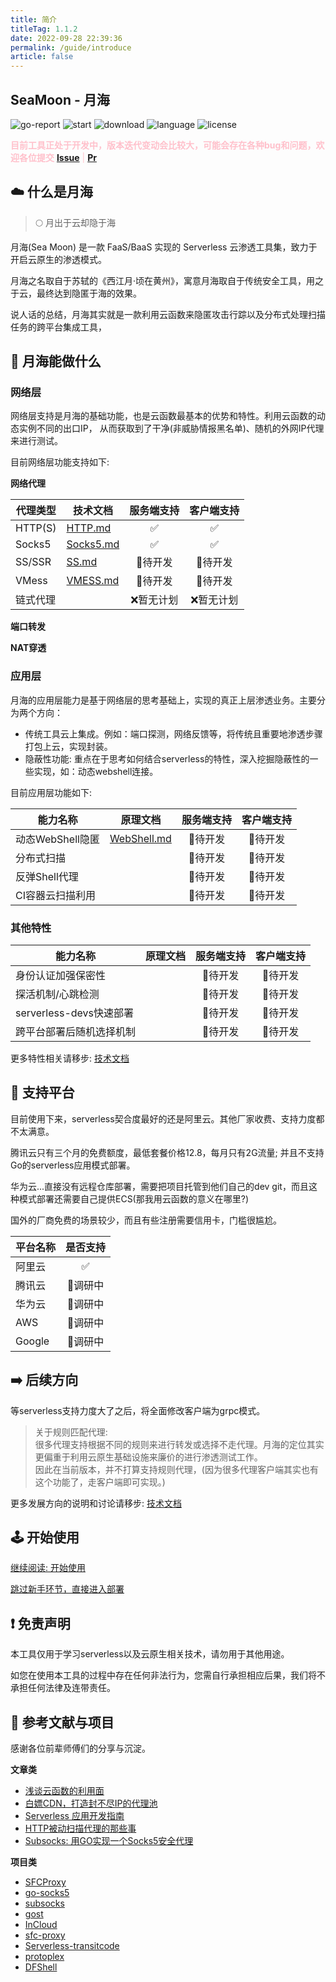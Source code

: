 ```yaml
---
title: 简介 
titleTag: 1.1.2 
date: 2022-09-28 22:39:36 
permalink: /guide/introduce 
article: false
---
```


## SeaMoon - 月海

![go-report](https://goreportcard.com/badge/github.com/DVKunion/SeaMoon)
![start](https://img.shields.io/github/stars/DVKunion/SeaMoon.svg)
![download](https://img.shields.io/github/downloads/dvkunion/seamoon/total?color=orange)
![language](https://img.shields.io/github/languages/top/DVKunion/SeaMoon.svg?&color=blueviolet)
![license](https://img.shields.io/badge/LICENSE-MIT-777777.svg)

<p style="color:pink"><b>
目前工具正处于开发中，版本迭代变动会比较大，可能会存在各种bug和问题，欢迎各位提交</b> <a href="https://github.com/DVKunion/SeaMoon/issues" ><b>Issue</b></a> |  <a href="https://github.com/DVKunion/SeaMoon/pulls"><b>Pr</b></a>
</p>

## ☁️ 什么是月海

> 🌕 月出于云却隐于海

月海(Sea Moon) 是一款 FaaS/BaaS 实现的 Serverless 云渗透工具集，致力于开启云原生的渗透模式。

月海之名取自于苏轼的《西江月·顷在黄州》，寓意月海取自于传统安全工具，用之于云，最终达到隐匿于海的效果。

说人话的总结，月海其实就是一款利用云函数来隐匿攻击行踪以及分布式处理扫描任务的跨平台集成工具，

## 🌟 月海能做什么

### 网络层

网络层支持是月海的基础功能，也是云函数最基本的优势和特性。利用云函数的动态实例不同的出口IP， 从而获取到了干净(非威胁情报黑名单)、随机的外网IP代理来进行测试。

目前网络层功能支持如下:

**网络代理**

| 代理类型    | 技术文档                                                      | 服务端支持 | 客户端支持 |
|---------|-----------------------------------------------------------|:-----:|:-----:|
| HTTP(S) | [HTTP.md](https://seamoon.dvkunion.cn/tech/net/http/)     |   ✅   |   ✅   |
| Socks5  | [Socks5.md](https://seamoon.dvkunion.cn/tech/net/socks5/) |   ✅   |   ✅   |
| SS/SSR  | [SS.md]()                                                 | 🐷待开发 | 🐷待开发 |
| VMess   | [VMESS.md]()                                              | 🐷待开发 | 🐷待开发 |
| 链式代理    |                                                           | ❌暂无计划 | ❌暂无计划 |

**端口转发**

**NAT穿透**

### 应用层

月海的应用层能力是基于网络层的思考基础上，实现的真正上层渗透业务。主要分为两个方向：

+ 传统工具云上集成。例如：端口探测，网络反馈等，将传统且重要地渗透步骤打包上云，实现封装。
+ 隐蔽性功能: 重点在于思考如何结合serverless的特性，深入挖掘隐蔽性的一些实现，如：动态webshell连接。

目前应用层功能如下:

| 能力名称         | 原理文档                                                          | 服务端支持 | 客户端支持 |
|--------------|---------------------------------------------------------------|:-----:|:-----:|
| 动态WebShell隐匿 | [WebShell.md](https://seamoon.dvkunion.cn/tech/app/webshell/) | 🐷待开发 | 🐷待开发 |
| 分布式扫描        |                                                               | 🐷待开发 | 🐷待开发 |
| 反弹Shell代理    |                                                               | 🐷待开发 | 🐷待开发 |
| CI容器云扫描利用    |                                                               | 🐷待开发 | 🐷待开发 |

### 其他特性

| 能力名称                | 原理文档 | 服务端支持 | 客户端支持 |
|---------------------|------|:-----:|:-----:|
| 身份认证加强保密性           |      | 🐷待开发 | 🐷待开发 |
| 探活机制/心跳检测           |      | 🐷待开发 | 🐷待开发 |
| serverless-devs快速部署 |      | 🐷待开发 | 🐷待开发 |
| 跨平台部署后随机选择机制        |      | 🐷待开发 | 🐷待开发 |

更多特性相关请移步: [技术文档](https://seamoon.dvkunion.cn/tech/feature/)

## 🧭 支持平台

目前使用下来，serverless契合度最好的还是阿里云。其他厂家收费、支持力度都不太满意。

腾讯云只有三个月的免费额度，最低套餐价格12.8，每月只有2G流量; 并且不支持Go的serverless应用模式部署。

华为云...直接没有远程仓库部署，需要把项目托管到他们自己的dev git，而且这种模式部署还需要自己提供ECS(那我用云函数的意义在哪里?)

国外的厂商免费的场景较少，而且有些注册需要信用卡，门槛很尴尬。

| 平台名称   | 是否支持  |
|--------|:-----:|
| 阿里云    |   ✅   |
| 腾讯云    | 🐷调研中 |
| 华为云    | 🐷调研中 |
| AWS    | 🐷调研中 |
| Google | 🐷调研中 |

## ➡️ 后续方向

等serverless支持力度大了之后，将全面修改客户端为grpc模式。

> 关于规则匹配代理:   
> 很多代理支持根据不同的规则来进行转发或选择不走代理。月海的定位其实更偏重于利用云原生基础设施来廉价的进行渗透测试工作。  
> 因此在当前版本，并不打算支持规则代理，(因为很多代理客户端其实也有这个功能了，走客户端即可实现。)

更多发展方向的说明和讨论请移步: [技术文档](https://seamoon.dvkunion.cn/tech/)

## 🕹 ️开始使用

[继续阅读: 开始使用](https://seamoon.dvkunion.cn/guide/start)

[跳过新手环节，直接进入部署](https://seamoon.dvkunion.cn/guide/deploy)

## ❗ 免责声明

本工具仅用于学习serverless以及云原生相关技术，请勿用于其他用途。

如您在使用本工具的过程中存在任何非法行为，您需自行承担相应后果，我们将不承担任何法律及连带责任。

## 📒 参考文献与项目

感谢各位前辈师傅们的分享与沉淀。

**文章类**

+ [浅谈云函数的利用面](https://xz.aliyun.com/t/9502)
+ [白嫖CDN，打造封不尽IP的代理池](https://freewechat.com/a/MzI0MDI5MTQ3OQ==/2247484068/1)
+ [Serverless 应用开发指南](https://serverless.ink/)
+ [HTTP被动扫描代理的那些事](https://www.freebuf.com/articles/web/212382.html)
+ [Subsocks: 用GO实现一个Socks5安全代理](https://luyuhuang.tech/2020/12/02/subsocks.html)

**项目类**

+ [SFCProxy](https://github.com/shimmeris/SCFProxy)
+ [go-socks5](https://github.com/armon/go-socks5)
+ [subsocks](https://github.com/luyuhuang/subsocks)
+ [gost](https://github.com/ginuerzh/gost)
+ [InCloud](https://github.com/inbug-team/InCloud)
+ [sfc-proxy](https://github.com/Sakurasan/scf-proxy)
+ [Serverless-transitcode](https://github.com/copriwolf/serverless-transitcode)
+ [protoplex](https://github.com/SapphicCode/protoplex)
+ [DFShell](https://github.com/D3Ext/DFShell)